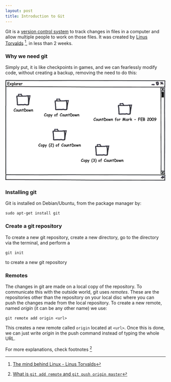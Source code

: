 ```yaml
---
layout: post
title: Introduction to Git
---
```


Git is a [version control system](https://en.wikipedia.org/wiki/Version_control) to track changes in files in a computer and allow multiple people to work on those files. It was created by [Linus Torvalds](https://www.youtube.com/watch?v=IVpOyKCNZYw) [^ted], in less than 2 weeks.


### Why we need git

Simply put, it is like checkpoints in games, and we can fearlessly modify code, without creating a backup, removing the need to do this:

![copy](/images/git/git-copies.png)

### Installing git

Git is installed on Debian/Ubuntu, from the package manager by:

```
sudo apt-get install git
```

### Create a git repository

To create a new git repository, create a new directory, go to the directory via the terminal, and perform a

```
git init
```
to create a new git repository

### Remotes

The changes in git are made on a local copy of the repository. To communicate this with the outside world, git uses _remotes_. These are the repositories other than the repository on your local disc where you can push the changes made from the local repository. To create a new remote, named _origin_ (it can be any other name) we use:

```
git remote add origin <url>
```

This creates a new remote called `origin` located at `<url>`. Once this is done, we can just write _origin_ in the push command instead of typing the whole URL.

For more explanations, check footnotes [^remote]

[^ted]: [The mind behind Linux - Linus Torvalds](https://youtu.be/o8NPllzkFhE)
[^remote]: [What is `git add remote` and `git push origin master`](http://stackoverflow.com/questions/5617211/what-is-git-remote-add-and-git-push-origin-master/5617350#5617350) 

